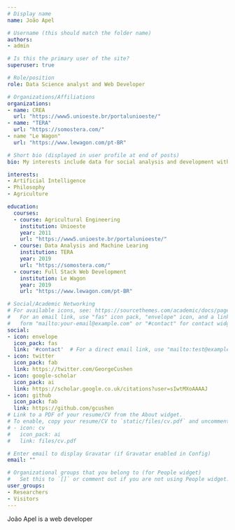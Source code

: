 ```yaml
---
# Display name
name: João Apel

# Username (this should match the folder name)
authors:
- admin

# Is this the primary user of the site?
superuser: true

# Role/position
role: Data Science analyst and Web Developer

# Organizations/Affiliations
organizations:
- name: CREA
  url: "https://www5.unioeste.br/portalunioeste/"
- name: "TERA"
  url: "https://somostera.com/"
- name "Le Wagon"
  url: "https://www.lewagon.com/pt-BR"

# Short bio (displayed in user profile at end of posts)
bio: My interests include data for social analysis and development with Clojure.

interests:
- Artificial Intelligence
- Philosophy
- Agriculture

education:
  courses:
  - course: Agricultural Engineering
    institution: Unioeste
    year: 2011
    url: "https://www5.unioeste.br/portalunioeste/"
  - course: Data Analysis and Machine Learing
    institution: TERA
    year: 2019
    url: "https://somostera.com/"
  - course: Full Stack Web Development
    institution: Le Wagon
    year: 2019
    url: "https://www.lewagon.com/pt-BR"

# Social/Academic Networking
# For available icons, see: https://sourcethemes.com/academic/docs/page-builder/#icons
#   For an email link, use "fas" icon pack, "envelope" icon, and a link in the
#   form "mailto:your-email@example.com" or "#contact" for contact widget.
social:
- icon: envelope
  icon_pack: fas
  link: '#contact'  # For a direct email link, use "mailto:test@example.org".
- icon: twitter
  icon_pack: fab
  link: https://twitter.com/GeorgeCushen
- icon: google-scholar
  icon_pack: ai
  link: https://scholar.google.co.uk/citations?user=sIwtMXoAAAAJ
- icon: github
  icon_pack: fab
  link: https://github.com/gcushen
# Link to a PDF of your resume/CV from the About widget.
# To enable, copy your resume/CV to `static/files/cv.pdf` and uncomment the lines below.
# - icon: cv
#   icon_pack: ai
#   link: files/cv.pdf

# Enter email to display Gravatar (if Gravatar enabled in Config)
email: ""

# Organizational groups that you belong to (for People widget)
#   Set this to `[]` or comment out if you are not using People widget.
user_groups:
- Researchers
- Visitors
---
```


João Apel is a web developer
